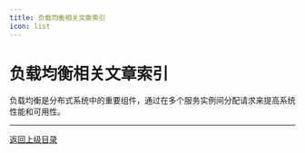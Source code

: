 ```yaml
---
title: 负载均衡相关文章索引
icon: list
---
```


# 负载均衡相关文章索引

负载均衡是分布式系统中的重要组件，通过在多个服务实例间分配请求来提高系统性能和可用性。

---

[返回上级目录](../../)